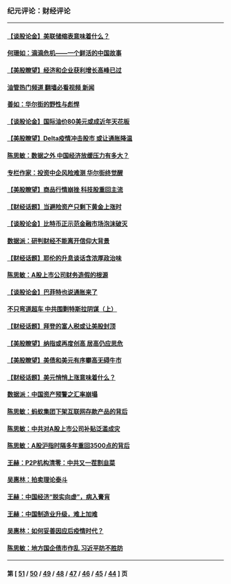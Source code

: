 ### 纪元评论：财经评论
---
#### [【谈股论金】美联储缩表意味着什么？](../../pages/nsc1026/n13174610.md?08310330) 
#### [何珊如：滴滴危机——一个鲜活的中国故事](../../pages/nsc1026/n13151962.md?08310330) 
#### [【美股瞭望】经济和企业获利增长高峰已过](../../pages/nsc1026/n13134466.md?08310330) 
#### [油管热门频道 翻墙必看视频 新闻](ok?08310330)
#### [善如：华尔街的野性与彪悍](../../pages/nsc1026/n13112664.md?08310330) 
#### [【谈股论金】国际油价80美元或成近年天花板](../../pages/nsc1026/n13108524.md?08310330) 
#### [【美股瞭望】Delta疫情冲击股市 或让通胀降温](../../pages/nsc1026/n13100297.md?08310330) 
#### [陈思敏：数据之外 中国经济放缓压力有多大？](../../pages/nsc1026/n13085576.md?08310330) 
#### [专栏作家：投资中企风险难测 华尔街终觉醒](../../pages/nsc1026/n13079366.md?08310330) 
#### [【美股瞭望】商品行情崩挫 科技股重回主流](../../pages/nsc1026/n13029798.md?08310330) 
#### [【财经话题】当避险资产只剩下黄金上涨时](../../pages/nsc1026/n12975626.md?08310330) 
#### [【谈股论金】比特币正示范金融市场泡沫破灭](../../pages/nsc1026/n12961769.md?08310330) 
#### [数据派：研判财经不能离开信仰大背景](../../pages/nsc1026/n12932684.md?08310330) 
#### [【财经话题】耶伦的升息谈话含浓厚政治味](../../pages/nsc1026/n12927299.md?08310330) 
#### [陈思敏：A股上市公司财务造假的根源](../../pages/nsc1026/n11229323.md?08310330) 
#### [【谈股论金】巴菲特也说通胀来了](../../pages/nsc1026/n12922463.md?08310330) 
#### [不只弯道超车 中共围剿特斯拉阴谋（上）](../../pages/nsc1026/n12919595.md?08310330) 
#### [【财经话题】拜登的富人税或让美股封顶](../../pages/nsc1026/n12899125.md?08310330) 
#### [【美股瞭望】纳指或再度创高 居高仍应思危](../../pages/nsc1026/n12878350.md?08310330) 
#### [【美股瞭望】美债和美元有序攀高无碍牛市](../../pages/nsc1026/n12844459.md?08310330) 
#### [【财经话题】美元悄悄上涨意味着什么？](../../pages/nsc1026/n12798222.md?08310330) 
#### [数据派：中国资产预警之汇率崩塌](../../pages/nsc1026/n12774242.md?08310330) 
#### [陈思敏：蚂蚁集团下架互联网存款产品的背后](../../pages/nsc1026/n12719862.md?08310330) 
#### [陈思敏：中共对A股上市公司补贴泛滥成灾](../../pages/nsc1026/n12713263.md?08310330) 
#### [陈思敏：A股沪指时隔多年重回3500点的背后](../../pages/nsc1026/n12675538.md?08310330) 
#### [王赫：P2P机构清零：中共又一茬割韭菜](../../pages/nsc1026/n12614544.md?08310330) 
#### [吴惠林：拍卖理论泰斗](../../pages/nsc1026/n12591360.md?08310330) 
#### [王赫：中国经济“脱实向虚”，病入膏肓](../../pages/nsc1026/n12564946.md?08310330) 
#### [王赫：中国制造业升级，难上加难](../../pages/nsc1026/n12559461.md?08310330) 
#### [吴惠林：如何妥善因应后疫情时代？](../../pages/nsc1026/n12553885.md?08310330) 
#### [陈思敏：地方国企债市作乱 习近平防不胜防](../../pages/nsc1026/n12553384.md?08310330) 

---
#### 第 [ [51](./51.md?08310330) / [50](./50.md?08310330) / [49](./49.md?08310330) / [48](./48.md?08310330) / [47](./47.md?08310330) / [46](./46.md?08310330) / [45](./45.md?08310330) / [44](./44.md?08310330) ] 页
